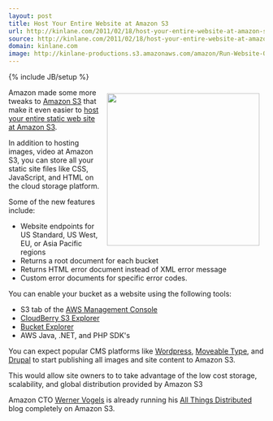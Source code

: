 ```yaml
---
layout: post
title: Host Your Entire Website at Amazon S3
url: http://kinlane.com/2011/02/18/host-your-entire-website-at-amazon-s3/
source: http://kinlane.com/2011/02/18/host-your-entire-website-at-amazon-s3/
domain: kinlane.com
image: http://kinlane-productions.s3.amazonaws.com/amazon/Run-Website-On-Amazon-S3.png
---
```

{% include JB/setup %}<p><a href="http://www.allthingsdistributed.com/" target="_blank"><img style="padding: 10px;" src="http://kinlane-productions.s3.amazonaws.com/amazon/Run-Website-On-Amazon-S3.png" alt="" width="300" align="right" /></a>Amazon made some more tweaks to <a href="http://aws.amazon.com/s3/" target="_blank">Amazon S3</a> that make it even easier to <a href="http://aws.typepad.com/aws/2011/02/host-your-static-website-on-amazon-s3.html" target="_blank">host your entire static web site at Amazon S3</a>.<p></p>
In addition to hosting images, video at Amazon S3, you can store all your static site files like CSS, JavaScript, and HTML on the cloud storage platform.<p></p>
Some of the new features include:
<ul class="mainlist">
	<li>Website endpoints for US Standard, US West, EU, or Asia Pacific regions</li>
	<li>Returns a root document for each bucket</li>
	<li>Returns HTML error document instead of XML error message</li>
	<li>Custom error documents for specific error codes.</li>
</ul>
You can enable your bucket as a website using the following tools:
<ul class="mainlist">
	<li>S3 tab of the <a href="http://aws.amazon.com/console/" target="_blank">AWS Management Console</a></li>
	<li><a href="http://cloudberrylab.com/?page=cloudberry-explorer-amazon-s3" target="_blank">CloudBerry S3 Explorer</a></li>
	<li><a href="http://www.bucketexplorer.com/" target="_blank">Bucket Explorer</a></li>
	<li>AWS Java, .NET, and PHP SDK's</li>
</ul>
You can expect popular CMS platforms like <a href="http://wordpress.org/" target="_blank">Wordpress</a>, <a href="http://www.movabletype.org/" target="_blank">Moveable Type</a>, and <a href="http://drupal.org/" target="_blank">Drupal</a> to start publishing all images and site content to Amazon S3.<p></p>
This would allow site owners to to take advantage of the low cost storage, scalability, and global distribution provided by Amazon S3<p></p>
Amazon CTO <a class="zem_slink" title="Werner Vogels" rel="homepage" href="http://www.allthingsdistributed.com">Werner Vogels</a> is already running his <a href="http://www.allthingsdistributed.com/" target="_blank">All Things Distributed</a> blog completely on Amazon S3.
</p>
